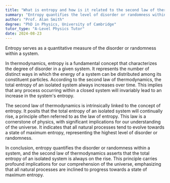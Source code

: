 ```yaml
---
title: "What is entropy and how is it related to the second law of thermodynamics?"
summary: "Entropy quantifies the level of disorder or randomness within a system, serving as a key concept in thermodynamics and information theory."
author: "Prof. Alan Smith"
degree: "PhD in Physics, University of Cambridge"
tutor_type: "A-Level Physics Tutor"
date: 2024-08-23
---
```


Entropy serves as a quantitative measure of the disorder or randomness within a system.

In thermodynamics, entropy is a fundamental concept that characterizes the degree of disorder in a given system. It represents the number of distinct ways in which the energy of a system can be distributed among its constituent particles. According to the second law of thermodynamics, the total entropy of an isolated system always increases over time. This implies that any process occurring within a closed system will invariably lead to an increase in the system's entropy.

The second law of thermodynamics is intrinsically linked to the concept of entropy. It posits that the total entropy of an isolated system will continually rise, a principle often referred to as the law of entropy. This law is a cornerstone of physics, with significant implications for our understanding of the universe. It indicates that all natural processes tend to evolve towards a state of maximum entropy, representing the highest level of disorder or randomness.

In conclusion, entropy quantifies the disorder or randomness within a system, and the second law of thermodynamics asserts that the total entropy of an isolated system is always on the rise. This principle carries profound implications for our comprehension of the universe, emphasizing that all natural processes are inclined to progress towards a state of maximum entropy.
    